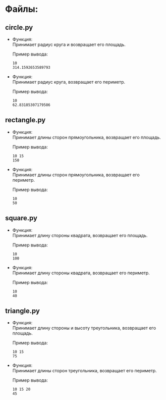 # Файлы:
## circle.py
  - Функция:\
    Принимает радиус круга и возвращает его площадь.
    
    Пример вывода:
      ```
      10
      314.1592653589793
      ```
  - Функция:\
    Принимает радиус круга, возвращает его периметр.

    Пример вывода:
      ```
      10
      62.83185307179586
      ```
    
## rectangle.py
  - Функция:\
    Принимает длины сторон прямоугольника, возвращает его площадь.

    Пример вывода:
    ```
    10 15
    150
    ```
  - Функция:\
    Принимает длины сторон прямоугольника, возвращает его периметр.
    
    Пример вывода:
    ```
    10
    50
    ```
    
## square.py
  - Функция:\
    Принимает длину стороны квадрата, возвращает его площадь.
    
    Пример вывода:
    ```
    10
    100
    ```
  - Функция:\
    Принимает длину стороны квадрата, возвращает его периметр.
    
    Пример вывода:
    ```
    10
    40
    ```

## triangle.py
  - Функция:\
    Принимает длину стороны и высоту треугольника, возвращает его площадь.
    
    Пример вывода:
    ```
    10 15
    75
    ```
  - Функция:\
    Принимает длины сторон треугольника, возвращает его периметр.
    
    Пример вывода:
    ```
    10 15 20
    45
    ```
